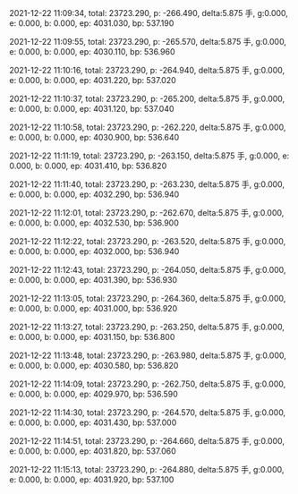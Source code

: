 2021-12-22 11:09:34, total: 23723.290, p: -266.490, delta:5.875 手, g:0.000, e: 0.000, b: 0.000, ep: 4031.030, bp: 537.190

2021-12-22 11:09:55, total: 23723.290, p: -265.570, delta:5.875 手, g:0.000, e: 0.000, b: 0.000, ep: 4030.110, bp: 536.960

2021-12-22 11:10:16, total: 23723.290, p: -264.940, delta:5.875 手, g:0.000, e: 0.000, b: 0.000, ep: 4031.220, bp: 537.020

2021-12-22 11:10:37, total: 23723.290, p: -265.200, delta:5.875 手, g:0.000, e: 0.000, b: 0.000, ep: 4031.120, bp: 537.040

2021-12-22 11:10:58, total: 23723.290, p: -262.220, delta:5.875 手, g:0.000, e: 0.000, b: 0.000, ep: 4030.900, bp: 536.640

2021-12-22 11:11:19, total: 23723.290, p: -263.150, delta:5.875 手, g:0.000, e: 0.000, b: 0.000, ep: 4031.410, bp: 536.820

2021-12-22 11:11:40, total: 23723.290, p: -263.230, delta:5.875 手, g:0.000, e: 0.000, b: 0.000, ep: 4032.290, bp: 536.940

2021-12-22 11:12:01, total: 23723.290, p: -262.670, delta:5.875 手, g:0.000, e: 0.000, b: 0.000, ep: 4032.530, bp: 536.900

2021-12-22 11:12:22, total: 23723.290, p: -263.520, delta:5.875 手, g:0.000, e: 0.000, b: 0.000, ep: 4032.000, bp: 536.940

2021-12-22 11:12:43, total: 23723.290, p: -264.050, delta:5.875 手, g:0.000, e: 0.000, b: 0.000, ep: 4031.390, bp: 536.930

2021-12-22 11:13:05, total: 23723.290, p: -264.360, delta:5.875 手, g:0.000, e: 0.000, b: 0.000, ep: 4031.000, bp: 536.920

2021-12-22 11:13:27, total: 23723.290, p: -263.250, delta:5.875 手, g:0.000, e: 0.000, b: 0.000, ep: 4031.150, bp: 536.800

2021-12-22 11:13:48, total: 23723.290, p: -263.980, delta:5.875 手, g:0.000, e: 0.000, b: 0.000, ep: 4030.580, bp: 536.820

2021-12-22 11:14:09, total: 23723.290, p: -262.750, delta:5.875 手, g:0.000, e: 0.000, b: 0.000, ep: 4029.970, bp: 536.590

2021-12-22 11:14:30, total: 23723.290, p: -264.570, delta:5.875 手, g:0.000, e: 0.000, b: 0.000, ep: 4031.430, bp: 537.000

2021-12-22 11:14:51, total: 23723.290, p: -264.660, delta:5.875 手, g:0.000, e: 0.000, b: 0.000, ep: 4031.820, bp: 537.060

2021-12-22 11:15:13, total: 23723.290, p: -264.880, delta:5.875 手, g:0.000, e: 0.000, b: 0.000, ep: 4031.920, bp: 537.100